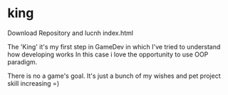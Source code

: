 # king

Download Repository and lucnh index.html 

The 'King' it's my first step in GameDev in which I've tried to understand how developing works
In this case i love the opportunity to use OOP paradigm.

There is no a game's goal. It's just a bunch of my wishes and pet project skill increasing =)
